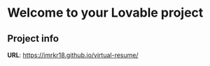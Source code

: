 # Welcome to your Lovable project

## Project info

**URL**: https://imrkr18.github.io/virtual-resume/
